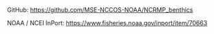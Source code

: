 GitHub:
https://github.com/MSE-NCCOS-NOAA/NCRMP_benthics

NOAA / NCEI InPort:
https://www.fisheries.noaa.gov/inport/item/70663

